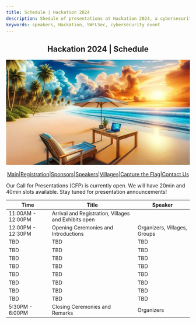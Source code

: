 ```yaml
---
title: Schedule | Hackation 2024
description: Shedule of presentations at Hackation 2024, a cybersecurity event by SWFLSec.
keywords: speakers, Hackation, SWFLSec, cybersecurity event
---
```


<h2 style="text-align: center;">Hackation 2024 | Schedule</h2>

![Hackation Banner](images/hackation-banner.jpg)

<div style="display: flex; justify-content: center; flex-wrap: wrap;">
  <a href="index">Main</a> |
  <a href="registration">Registration</a> |
  <a href="sponsors">Sponsors</a> |
  <a href="speakers">Speakers</a> |
  <a href="villages">Villages</a> |
  <a href="ctf">Capture the Flag</a> |
  <a href="https://forms.gle/BJsMjZXm45aiE7qm8">Contact Us</a>
</div>

Our Call for Presentations (CFP) is currently open. We will have 20min and 40min slots available. Stay tuned for presentation announcements!

| Time                  | Title                               | Speaker                      |
|-----------------------|-------------------------------------|------------------------------|
| 11:00AM - 12:00PM     | Arrival and Registration, Villages and Exhibits open |  |
| 12:00PM - 12:30PM     | Opening Ceremonies and Introductions | Organizers, Villages, Groups |
| TBD                   | TBD                                 | TBD                          |
| TBD                   | TBD                                 | TBD                          |
| TBD                   | TBD                                 | TBD                          |
| TBD                   | TBD                                 | TBD                          |
| TBD                   | TBD                                 | TBD                          |
| TBD                   | TBD                                 | TBD                          |
| TBD                   | TBD                                 | TBD                          |
| TBD                   | TBD                                 | TBD                          |
| 5:30PM - 6:00PM       | Closing Ceremonies and Remarks      | Organizers                   |
